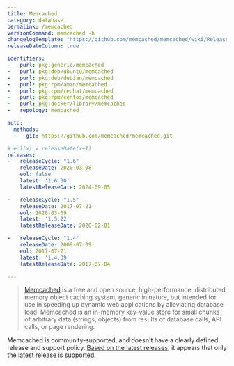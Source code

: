 ```yaml
---
title: Memcached
category: database
permalink: /memcached
versionCommand: memcached -h
changelogTemplate: "https://github.com/memcached/memcached/wiki/ReleaseNotes{{'__LATEST__'|replace:'.',''}}"
releaseDateColumn: true

identifiers:
-   purl: pkg:generic/memcached
-   purl: pkg:deb/ubuntu/memcached
-   purl: pkg:deb/debian/memcached
-   purl: pkg:rpm/amzn/memcached
-   purl: pkg:rpm/redhat/memcached
-   purl: pkg:rpm/centos/memcached
-   purl: pkg:docker/library/memcached
-   repology: memcached

auto:
  methods:
  -   git: https://github.com/memcached/memcached.git

# eol(x) = releaseDate(x+1)
releases:
-   releaseCycle: "1.6"
    releaseDate: 2020-03-08
    eol: false
    latest: '1.6.30'
    latestReleaseDate: 2024-09-05

-   releaseCycle: "1.5"
    releaseDate: 2017-07-21
    eol: 2020-03-09
    latest: '1.5.22'
    latestReleaseDate: 2020-02-01

-   releaseCycle: "1.4"
    releaseDate: 2009-07-09
    eol: 2017-07-21
    latest: '1.4.39'
    latestReleaseDate: 2017-07-04

---
```


> [Memcached](https://www.memcached.org/) is a free and open source, high-performance, distributed
> memory object caching system, generic in nature, but intended for use in speeding up dynamic web
> applications by alleviating database load. Memcached is an in-memory key-value store for small
> chunks of arbitrary data (strings, objects) from results of database calls, API calls, or page
> rendering.

Memcached is community-supported, and doesn't have a clearly defined release and support policy.
[Based on the latest releases](https://github.com/memcached/memcached/wiki/ReleaseNotes), it
appears that only the latest release is supported.
